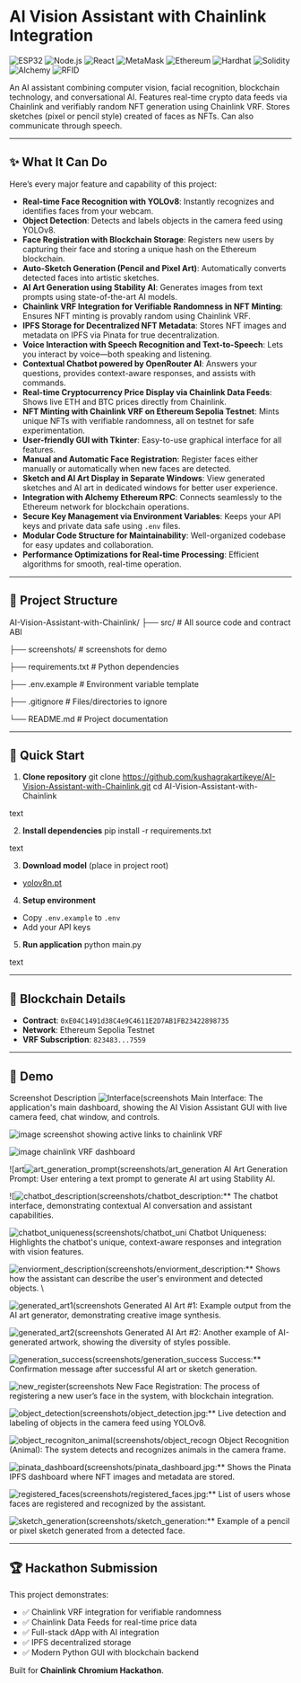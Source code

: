 # AI Vision Assistant with Chainlink Integration

![ESP32](https://img.shields.io/badge/ESP32-DevKit-blue)
![Node.js](https://img.shields.io/badge/Node.js-18.x-green)
![React](https://img.shields.io/badge/React-18-blue)
![MetaMask](https://img.shields.io/badge/MetaMask-Web3-orange)
![Ethereum](https://img.shields.io/badge/Ethereum-Sepolia-purple)
![Hardhat](https://img.shields.io/badge/Hardhat-Testing%20&%20Deploy-yellow)
![Solidity](https://img.shields.io/badge/Solidity-0.8.19-black)
![Alchemy](https://img.shields.io/badge/Alchemy-API-lightblue)
![RFID](https://img.shields.io/badge/RFID-MFRC522-red)

An  AI assistant combining computer vision, facial recognition, blockchain technology, and conversational AI. Features real-time crypto data feeds via Chainlink and verifiably random NFT generation using Chainlink VRF. Stores sketches (pixel or pencil style) created of faces as NFTs. Can also communicate through speech. 

---

## ✨ What It Can Do

Here’s every major feature and capability of this project:

- **Real-time Face Recognition with YOLOv8**: Instantly recognizes and identifies faces from your webcam.
- **Object Detection**: Detects and labels objects in the camera feed using YOLOv8.
- **Face Registration with Blockchain Storage**: Registers new users by capturing their face and storing a unique hash on the Ethereum blockchain.
- **Auto-Sketch Generation (Pencil and Pixel Art)**: Automatically converts detected faces into artistic sketches.
- **AI Art Generation using Stability AI**: Generates images from text prompts using state-of-the-art AI models.
- **Chainlink VRF Integration for Verifiable Randomness in NFT Minting**: Ensures NFT minting is provably random using Chainlink VRF.
- **IPFS Storage for Decentralized NFT Metadata**: Stores NFT images and metadata on IPFS via Pinata for true decentralization.
- **Voice Interaction with Speech Recognition and Text-to-Speech**: Lets you interact by voice—both speaking and listening.
- **Contextual Chatbot powered by OpenRouter AI**: Answers your questions, provides context-aware responses, and assists with commands.
- **Real-time Cryptocurrency Price Display via Chainlink Data Feeds**: Shows live ETH and BTC prices directly from Chainlink.
- **NFT Minting with Chainlink VRF on Ethereum Sepolia Testnet**: Mints unique NFTs with verifiable randomness, all on testnet for safe experimentation.
- **User-friendly GUI with Tkinter**: Easy-to-use graphical interface for all features.
- **Manual and Automatic Face Registration**: Register faces either manually or automatically when new faces are detected.
- **Sketch and AI Art Display in Separate Windows**: View generated sketches and AI art in dedicated windows for better user experience.
- **Integration with Alchemy Ethereum RPC**: Connects seamlessly to the Ethereum network for blockchain operations.
- **Secure Key Management via Environment Variables**: Keeps your API keys and private data safe using `.env` files.
- **Modular Code Structure for Maintainability**: Well-organized codebase for easy updates and collaboration.
- **Performance Optimizations for Real-time Processing**: Efficient algorithms for smooth, real-time operation.

---

## 📂 Project Structure

AI-Vision-Assistant-with-Chainlink/
├── src/ # All source code and contract ABI

├── screenshots/ # screenshots for demo

├── requirements.txt # Python dependencies

├── .env.example # Environment variable template

├── .gitignore # Files/directories to ignore

└── README.md # Project documentation


---

## 🚀 Quick Start

1. **Clone repository**
git clone https://github.com/kushagrakartikeye/AI-Vision-Assistant-with-Chainlink.git
cd AI-Vision-Assistant-with-Chainlink

text

2. **Install dependencies**
pip install -r requirements.txt

text

3. **Download model** (place in project root)
- [yolov8n.pt](https://github.com/ultralytics/assets/releases/download/v0.0.0/yolov8n.pt)

4. **Setup environment**
- Copy `.env.example` to `.env`
- Add your API keys

5. **Run application**
python main.py

text

---

## 🔗 Blockchain Details

- **Contract**: `0xE04C1491d38C4e9C4611E2D7AB1FB23422898735`
- **Network**: Ethereum Sepolia Testnet
- **VRF Subscription**: `823483...7559`

---

## 📸 Demo

Screenshot	Description
![Interface](https://github.com/user-attachments/assets/f26734b1-8337-42c7-a932-b1d52976929a)(screenshots Main Interface: The application's main dashboard, showing the AI Vision Assistant GUI with live camera feed, chat window, and controls.

![image](https://github.com/user-attachments/assets/5f719168-35b7-4202-9a67-1b8a21e484c2) screenshot showing active links to chainlink VRF

![image](https://github.com/user-attachments/assets/897830dd-fa40-4f7c-a8a8-0700d70ae1c1) chainlink VRF dashboard

![art![art_generation_prompt](https://github.com/user-attachments/assets/e1fba6b3-b3de-439f-aa87-fff0299bd5a7)(screenshots/art_generation AI Art Generation Prompt: User entering a text prompt to generate AI art using Stability AI.	

![![chatbot_description](https://github.com/user-attachments/assets/fb08cad8-c03d-4282-a9ea-2f7e47bcaf96)(screenshots/chatbot_description:** The chatbot interface, demonstrating contextual AI conversation and assistant capabilities.	

![chatbot_uniqueness](https://github.com/user-attachments/assets/30499b78-ad96-46ae-a43e-664ec68b4d8a)(screenshots/chatbot_uni Chatbot Uniqueness: Highlights the chatbot's unique, context-aware responses and integration with vision features.	

![enviorment_description](https://github.com/user-attachments/assets/c40a391e-bbf6-492a-9bf6-859fe72a377b)(screenshots/enviorment_description:** Shows how the assistant can describe the user's environment and detected objects.	\

![generated_art1](https://github.com/user-attachments/assets/1109aebb-230e-4d5d-86e2-de25138089ee)(screenshots Generated AI Art #1: Example output from the AI art generator, demonstrating creative image synthesis.	

![generated_art2](https://github.com/user-attachments/assets/b30a545e-412f-4db0-ab05-9d7062304f05)(screenshots Generated AI Art #2: Another example of AI-generated artwork, showing the diversity of styles possible.	

![generation_success](https://github.com/user-attachments/assets/eac3ce48-157f-4e5d-a010-2a1b33ca7936)(screenshots/generation_success Success:** Confirmation message after successful AI art or sketch generation.	

![new_register](https://github.com/user-attachments/assets/b98a55d4-7c48-4232-9e38-2a62fb26ff12)(screenshots New Face Registration: The process of registering a new user’s face in the system, with blockchain integration.	

![object_detection](https://github.com/user-attachments/assets/fe8867d9-c94a-45cf-afd4-f076d771d435)(screenshots/object_detection.jpg:** Live detection and labeling of objects in the camera feed using YOLOv8.	

![object_recogniton_animal](https://github.com/user-attachments/assets/ff25391b-3e72-472a-880c-02a44103a854)(screenshots/object_recogn Object Recognition (Animal): The system detects and recognizes animals in the camera frame.	

![pinata_dashboard](https://github.com/user-attachments/assets/2b6df916-de78-4c0a-9e68-b388bf7fe095)(screenshots/pinata_dashboard.jpg:** Shows the Pinata IPFS dashboard where NFT images and metadata are stored.	

![registered_faces](https://github.com/user-attachments/assets/15532e64-d5dd-407d-8af0-8a680703ec03)(screenshots/registered_faces.jpg:** List of users whose faces are registered and recognized by the assistant.	

![sketch_generation](https://github.com/user-attachments/assets/99ef6262-cdaa-4d85-b770-b1cd7aeb6978)(screenshots/sketch_generation:** Example of a pencil or pixel sketch generated from a detected face.

---

## 🏆 Hackathon Submission

This project demonstrates:
- ✅ Chainlink VRF integration for verifiable randomness
- ✅ Chainlink Data Feeds for real-time price data
- ✅ Full-stack dApp with AI integration
- ✅ IPFS decentralized storage
- ✅ Modern Python GUI with blockchain backend

Built for **Chainlink Chromium Hackathon**.
